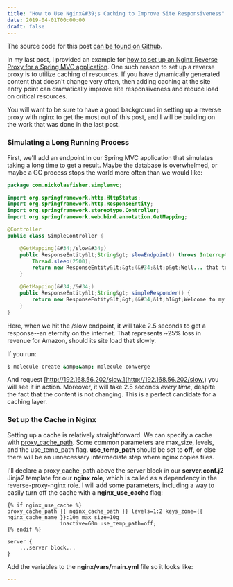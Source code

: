 ```yaml
---
title: "How to Use Nginx&#39;s Caching to Improve Site Responsiveness"
date: 2019-04-01T00:00:00
draft: false
---
```


The source code for this post [can be found on Github](https://github.com/nfisher23/some-ansible-examples/tree/master/reverse-proxy-nginx).

In my last post, I provided an example for [how to set up an Nginx Reverse Proxy for a Spring MVC application](https://nickolasfisher.com/blog/How-to-Deploy-a-Spring-MVC-Application-Behind-an-Nginx-Reverse-Proxy). One such reason to set up a reverse proxy is to utilize caching of resources. If you have dynamically generated content that doesn&#39;t change very often, then adding caching at the site entry point can dramatically improve site responsiveness and reduce load on critical resources.

You will want to be sure to have a good background in setting up a reverse proxy with nginx to get the most out of this post, and I will be building on the work that was done in the last post.

### Simulating a Long Running Process

First, we&#39;ll add an endpoint in our Spring MVC application that simulates taking a long time to get a result. Maybe the database is overwhelmed, or maybe a GC process stops the world more often than we would like:

``` java
package com.nickolasfisher.simplemvc;

import org.springframework.http.HttpStatus;
import org.springframework.http.ResponseEntity;
import org.springframework.stereotype.Controller;
import org.springframework.web.bind.annotation.GetMapping;

@Controller
public class SimpleController {

    @GetMapping(&#34;/slow&#34;)
    public ResponseEntity&lt;String&gt; slowEndpoint() throws InterruptedException {
        Thread.sleep(2500);
        return new ResponseEntity&lt;&gt;(&#34;&lt;p&gt;Well... that took awhile&lt;/p&gt;&#34;, HttpStatus.ACCEPTED);
    }

    @GetMapping(&#34;/&#34;)
    public ResponseEntity&lt;String&gt; simpleResponder() {
        return new ResponseEntity&lt;&gt;(&#34;&lt;h1&gt;Welcome to my site!&lt;/h1&gt;&#34;, HttpStatus.ACCEPTED);
    }
}

```

Here, when we hit the /slow endpoint, it will take 2.5 seconds to get a response--an eternity on the internet. That represents ~25% loss in revenue for Amazon, should its site load that slowly.

If you run:

``` bash
$ molecule create &amp;&amp; molecule converge
```

And request [http://192.168.56.202/slow,](http://192.168.56.202/slow,) you will see it in action. Moreover, it will take 2.5 seconds _every time_, despite the fact that the content is not changing. This is a perfect candidate for a caching layer.

### Set up the Cache in Nginx

Setting up a cache is relatively straightforward. We can specify a cache with [proxy\_cache\_path](http://nginx.org/en/docs/http/ngx_http_proxy_module.html#proxy_cache_path). Some common parameters are max\_size, levels, and the use\_temp\_path flag. **use\_temp\_path** should be set to **off**, or else there will be an unnecessary intermediate step where nginx copies files.

I&#39;ll declare a proxy\_cache\_path above the server block in our **server.conf.j2** Jinja2 template for our **nginx role**, which is called as a dependency in the reverse-proxy-nginx role. I will add some parameters, including a way to easily turn off the cache with a **nginx\_use\_cache** flag:

```
{% if nginx_use_cache %}
proxy_cache_path {{ nginx_cache_path }} levels=1:2 keys_zone={{ nginx_cache_name }}:10m max_size=10g
                 inactive=60m use_temp_path=off;
{% endif %}

server {
    ...server block...
}
```

Add the variables to the **nginx/vars/main.yml** file so it looks like:

``` yaml
---

